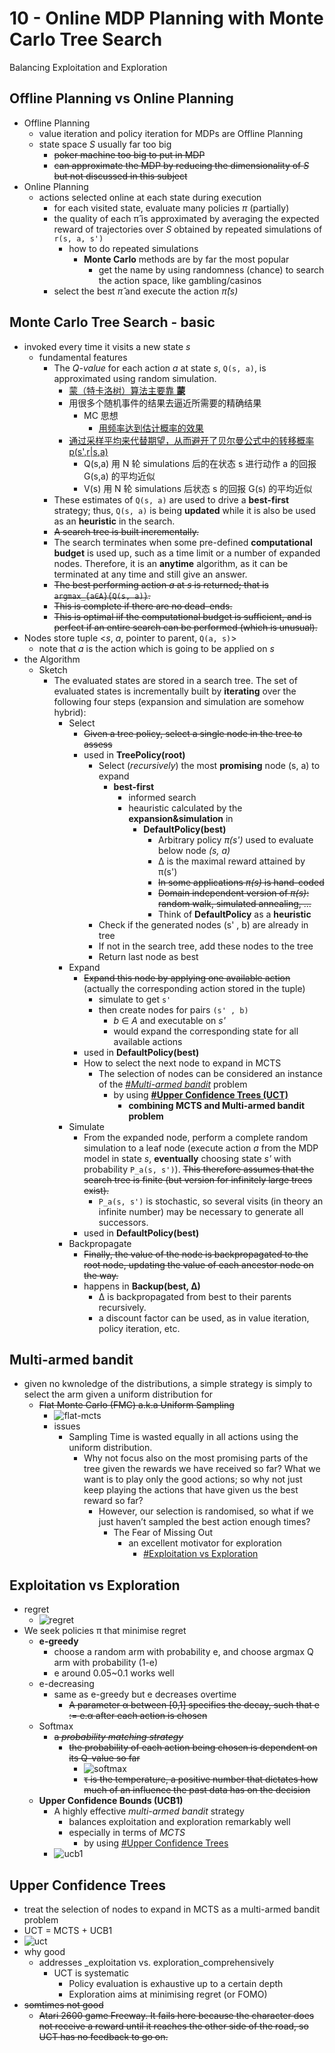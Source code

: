 # 10 - Online MDP Planning with Monte Carlo Tree Search
Balancing Exploitation and Exploration

## Offline Planning vs Online Planning
+ Offline Planning
    * value iteration and policy iteration for MDPs are Offline Planning
    * state space _S_ usually far too big
        - ~~poker machine too big to put in MDP~~
        - ~~can approximate the MDP by reducing the dimensionality of _S_ but not discussed in this subject~~
+ Online Planning
    * actions selected online at each state during execution
        - for each visited state, evaluate many policies _π_ (partially)
        - the quality of each π̂ is approximated by averaging the expected reward of trajectories over _S_ obtained by repeated simulations of `r(s, a, s')`
            + how to do repeated simulations
                * __Monte Carlo__ methods are by far the most popular
                    - get the name by using randomness (chance) to search the action space, like gambling/casinos
        - select the best _π̂_ and execute the action _π̂(s)_

## Monte Carlo Tree Search - basic
+ invoked every time it visits a new state _s_
    * fundamental features
        - The _Q-value_ for each action _a_ at state _s_, `Q(s, a)`, is approximated using random simulation.
            + [蒙（特卡洛树）算法主要靠 __蒙__](https://www.zhihu.com/question/39916945/answer/83803139)
            + 用很多个随机事件的结果去逼近所需要的精确结果
                * MC 思想
                    - [用频率达到估计概率的效果](https://www.zhihu.com/question/39916945/answer/184152952)
            + [通过采样平均来代替期望，从而避开了贝尔曼公式中的转移概率 p(s',r|s,a)](https://www.zhihu.com/question/39916945/answer/209294050)
                * Q(s,a) 用 N 轮 simulations 后的在状态 s 进行动作 a 的回报 G(s,a) 的平均近似
                * V(s) 用 N 轮 simulations 后状态 s 的回报 G(s) 的平均近似
        - These estimates of `Q(s, a)` are used to drive a __best-first__ strategy; thus, `Q(s, a)` is being __updated__ while it is also be used as an __heuristic__ in the search.
        - ~~A search tree is built incrementally.~~
        - The search terminates when some pre-defined __computational budget__ is used up, such as a time limit or a number of expanded nodes. Therefore, it is an __anytime__ algorithm, as it can be terminated at any time and still give an answer.
        - ~~The best performing action _a_ at _s_ is returned; that is `argmax_{a∈A}{Q(s, a)}`.~~
        - ~~This is complete if there are no dead–ends.~~
        - ~~This is optimal iif the computational budget is sufficient, and is perfect if an entire search can be performed (which is unusual).~~
+ Nodes store tuple <_s_, _a_, pointer to parent, `Q(a, s)`>
    * note that _a_ is the action which is going to be applied on _s_
+ the Algorithm
    * Sketch
        - The evaluated states are stored in a search tree. The set of evaluated states is incrementally built by __iterating__ over the following four steps (expansion and simulation are somehow hybrid):
            + Select
                * ~~Given a tree policy, select a single node in the tree to assess~~
                * used in __TreePolicy(root)__
                    - Select (_recursively_) the most __promising__ node (s, a) to expand
                        + __best-first__
                            * informed search
                            * heauristic calculated by the __expansion&simulation__ in
                                - __DefaultPolicy(best)__
                                    + Arbitrary policy _π(s')_ used to evaluate below node _(s, a)_
                                    + ∆ is the maximal reward attained by π(s')
                                    + ~~In some applications _π(s)_ is hand-coded~~
                                    + ~~Domain independent version of _π(s)_: random walk, simulated annealing, ...~~
                                    + Think of __DefaultPolicy__ as a __heuristic__
                    - Check if the generated nodes (s' , b) are already in tree
                    - If not in the search tree, add these nodes to the tree
                    - Return last node as best
            + Expand
                * ~~Expand this node by applying one available action~~ (actually the corresponding action stored in the tuple)
                    - simulate to get `s'`
                    - then create nodes for pairs `(s' , b)`
                        + _b_ ∈ _A_ and executable on _s'_
                        + would expand the corresponding state for all available actions
                * used in __DefaultPolicy(best)__
                * How to select the next node to expand in MCTS
                    - The selection of nodes can be considered an instance of the [#_Multi-armed bandit_](#multi-armed-bandit) problem
                        + by using [__#Upper Confidence Trees (UCT)__](#upper-confidence-trees)
                            * __combining MCTS and Multi-armed bandit problem__
            + Simulate
                * From the expanded node, perform a complete random simulation to a leaf node (execute action _a_ from the MDP model in state _s_, __eventually__ choosing state _s'_ with probability `P_a(s, s')`). ~~This therefore assumes that the search tree is finite (but version for infinitely large trees exist).~~
                    - `P_a(s, s')` is stochastic, so several visits (in theory an infinite number) may be necessary to generate all successors.
                * used in __DefaultPolicy(best)__
            + Backpropagate
                * ~~Finally, the value of the node is backpropagated to the root node, updating the value of each ancestor node on the way.~~
                * happens in __Backup(best, ∆)__
                    - ∆ is backpropagated from best to their parents recursively.
                    - a discount factor can be used, as in value iteration, policy iteration, etc.

## Multi-armed bandit
+ given no kwnoledge of the distributions, a simple strategy is simply to select the arm given a uniform distribution for 
    - ~~Flat Monte Carlo (FMC) a.k.a Uniform Sampling~~
        + ![flat-mcts](pics/flat-mcts.png)
        + issues
            * Sampling Time is wasted equally in all actions using the uniform distribution.
                - Why not focus also on the most promising parts of the tree given the rewards we have received so far? What we want is to play only the good actions; so why not just keep playing the actions that have given us the best reward so far?
                    + However, our selection is randomised, so what if we just haven’t sampled the best action enough times? 
                        * The Fear of Missing Out
                            - an excellent motivator for exploration
                                - [#Exploitation vs Exploration](#exploitation-vs-exploration)

## Exploitation vs Exploration
- regret
    + ![regret](pics/regret.png)
- We seek policies π that minimise regret
    + __e-greedy__
        * choose a random arm with probability e, and choose argmax Q arm with probability (1-e)
        * e around 0.05~0.1 works well
    + e-decreasing
        * same as e-greedy but e decreases overtime
            - ~~A parameter α between [0,1] specifies the decay, such that e := e.α after each action is chosen~~
    + Softmax
        * ~~a _probability matching strategy_~~
            - ~~the probability of each action being chosen is dependent on its Q-value so far~~
                + ![softmax](pics/softmax.png)
                + ~~τ is the temperature, a positive number that dictates how much of an influence the past data has on the decision~~
    + __Upper Confidence Bounds (UCB1)__
        * A highly effective _multi-armed bandit_ strategy
            - balances exploitation and exploration remarkably well
            - especially in terms of _MCTS_
                + by using [#Upper Confidence Trees](#upper-confidence-trees)
        * ![ucb1](pics/ucb1.png)

## Upper Confidence Trees
* treat the selection of nodes to expand in MCTS as a multi-armed bandit problem
* UCT = MCTS + UCB1
* ![uct](pics/uct.png)
* why good
    - addresses _exploitation vs. exploration_comprehensively
        + UCT is systematic
            * Policy evaluation is exhaustive up to a certain depth
            * Exploration aims at minimising regret (or FOMO)
* ~~somtimes not good~~
    - ~~Atari 2600 game Freeway. It fails here because the character does not receive a reward until it reaches the other side of the road, so UCT has no feedback to go on.~~

